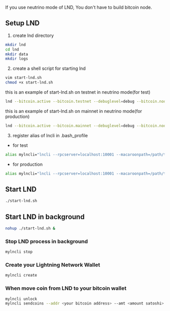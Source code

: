 If you use neutrino mode of LND, You don't have to build bitcoin node.

## Setup LND
1. create lnd directory
```bash
mkdir lnd
cd lnd
mkdir data
mkdir logs
```

2. create a shell script for starting lnd
```bash
vim start-lnd.sh
chmod +x start-lnd.sh
```

this is an example of start-lnd.sh on testnet in neutrino mode(for test)
```bash
lnd --bitcoin.active --bitcoin.testnet --debuglevel=debug --bitcoin.node=neutrino --neutrino.connect=faucet.lightning.community --rpclisten=localhost:10001 --listen=localhost:10011 --restlisten=localhost:8001 --datadir=/path/to/lnd/data
```

this is an example of start-lnd.sh on mainnet in neutrino mode(for production)
```bash
lnd --bitcoin.active --bitcoin.mainnet --debuglevel=debug --bitcoin.node=neutrino --rpclisten=localhost:10001 --listen=localhost:10011 --restlisten=localhost:8001 --datadir=/path/to/lnd/data
```

3. register alias of lncli in .bash_profile

* for test
```bash
alias mylncli="lncli --rpcserver=localhost:10001 --macaroonpath=/path/to/lnd/chain/bitcoin/testnet/admin.macaroon"
```

* for production
```bash
alias mylncli="lncli --rpcserver=localhost:10001 --macaroonpath=/path/to/lnd/chain/bitcoin/mainnet/admin.macaroon"
```

## Start LND
```bash
./start-lnd.sh
```

## Start LND in background
```bash
nohup ./start-lnd.sh &
```

### Stop LND process in background
```bash
mylncli stop
```

### Create your Lightning Network Wallet
```bash
mylncli create
```

### When move coin from LND to your bitcoin wallet
```bash
mylncli unlock
mylncli sendcoins --addr <your bitcoin address> --amt <amount satoshi> --conf_target 19
```
